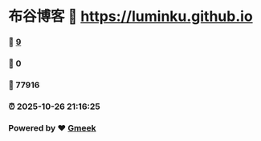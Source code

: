 # 布谷博客 :link: https://luminku.github.io 
### :page_facing_up: [9](https://luminku.github.io/tag.html) 
### :speech_balloon: 0 
### :hibiscus: 77916 
### :alarm_clock: 2025-10-26 21:16:25 
### Powered by :heart: [Gmeek](https://github.com/Meekdai/Gmeek)
